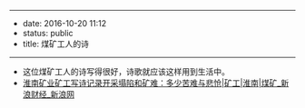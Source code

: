 - --
- date: 2016-10-20 11:12
- status: public
- title: 煤矿工人的诗
- --
- 这位煤矿工人的诗写得很好，诗歌就应该这样用到生活中。
- [淮南矿业矿工写诗记录开采塌陷和矿难：多少苦难与悲怆|矿工|淮南|煤矿_新浪财经_新浪网](http://finance.sina.com.cn/chanjing/yjsy/2016-10-19/doc-ifxwzpsa8206381.shtml)
